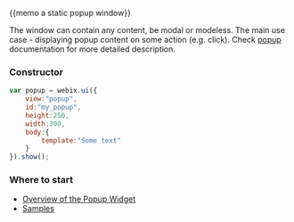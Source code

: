 
{{memo a static popup window}}

The window can contain any content, be modal or modeless. The main use case - displaying popup content on some action (e.g. click). Check [popup](desktop/popup.md) documentation for more detailed description.

### Constructor

~~~js
var popup = webix.ui({
	view:"popup",
    id:"my_popup",
  	height:250,
  	width:300,
    body:{
        template:"Some text" 
    }
}).show();
~~~

### Where to start

- [Overview of the Popup Widget](desktop/popup.md)
- [Samples](http://docs.webix.com/samples/10_window/index.html)